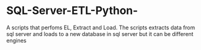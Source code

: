 # SQL-Server-ETL-Python-
A scripts that perfoms EL, Extract and Load. The scripts extracts data from sql server and loads to a new database in sql server but it can be different engines
